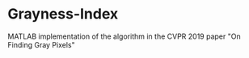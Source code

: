 # Grayness-Index
MATLAB implementation of the algorithm in the CVPR 2019 paper "On Finding Gray Pixels" 
